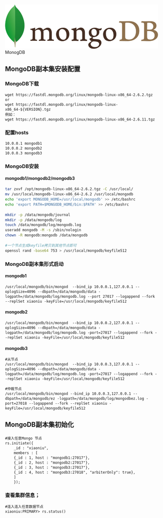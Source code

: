 <!--
author: yanliang.zhao
head: http://blog.itttl.com/logo_miao.png
date: 2015-11-26
title: MongoDB副本集群安装配置 
tags: MongoDB,副本集
category: MongoDB
status: publist
summary: MongoDB单点&MongoDB副本集安装配置.
-->

![mongodb-logo](./img/mongodb-logo.png)
MonogDB
## MongoDB副本集安装配置

### MongoDB下载
```
wget https://fastdl.mongodb.org/linux/mongodb-linux-x86_64-2.6.2.tgz
or
wget https://fastdl.mongodb.org/linux/mongodb-linux-x86_64-${VERSION}.tgz
例如：
wget https://fastdl.mongodb.org/linux/mongodb-linux-x86_64-2.6.11.tgz
```

### 配置hosts
```
10.0.0.1 mongodb1
10.0.0.2 mongodb2
10.0.0.3 mongodb3
```

### MongoDB安装
#### mongodb1/mongodb2/mongodb3
```bash
tar zxvf /opt/mongodb-linux-x86_64-2.6.2.tgz -C /usr/local/
mv /usr/local/mongodb-linux-x86_64-2.6.2 /usr/local/mongodb
echo 'export MONGODB_HOME=/usr/local/mongodb' >> /etc/bashrc 
echo 'export PATH=$MONGODB_HOME/bin:$PATH' >> /etc/bashrc

mkdir -p /data/mongodb/journal
mkdir -p /data/mongodb/log
touch /data/mongodb/log/mongodb.log
useradd mongodb -M -s /sbin/nologin
chown -R mongodb:mongodb /data/mongodb

#一个节点生成keyfile拷贝到其他节点即可
openssl rand -base64 753 > /usr/local/mongodb/keyfile512

```
### MongoDB副本集形式启动
#### mongodb1
```
/usr/local/mongodb/bin/mongod  --bind_ip 10.0.0.1,127.0.0.1 --oplogSize=4096 --dbpath=/data/mongodb/data -logpath=/data/mongodb/log/mongodb.log --port 27017 --logappend --fork --replSet xiaoniu -keyFile=/usr/local/mongodb/keyfile512
```

#### mongodb2
```
/usr/local/mongodb/bin/mongod  --bind_ip 10.0.0.2,127.0.0.1 --oplogSize=4096 --dbpath=/data/mongodb/data -logpath=/data/mongodb/log/mongodb.log -port=27017 --logappend --fork --replSet xiaoniu -keyFile=/usr/local/mongodb/keyfile512
```

#### mongodb3
```
#从节点　　
/usr/local/mongodb/bin/mongod  --bind_ip 10.0.0.3,127.0.0.1 --oplogSize=4096 --dbpath=/data/mongodb/data -logpath=/data/mongodb/log/mongodb.log -port=27017 --logappend --fork --replSet xiaoniu -keyFile=/usr/local/mongodb/keyfile512

#仲裁节点
/usr/local/mongodb/bin/mongod --bind_ip 10.0.0.3,127.0.0.1 --dbpath=/data/mongodb/ez -logpath=/data/mongodb/log/mongodbez.log -port=27018 --logappend --fork --replSet xiaoniu -keyFile=/usr/local/mongodb/keyfile512
```

## MongoDB副本集初始化
###
```
#接入任意Mongo 节点
rs.initiate({ 
    _id : "xiaoniu", 
    members : [ 
    {_id : 1, host : "mongodb1:27017"}, 
    {_id : 2, host : "mongodb2:27017"}, 
    {_id : 3, host : "mongodb3:27017"}, 
    {_id : 4, host : "mongodb3:27018", "arbiterOnly": true}, 
    ] 
    }); 
```

### 查看集群信息；
```
#连入连入任意数据节点
xiaoniu:PRIMARY> rs.status()
```

